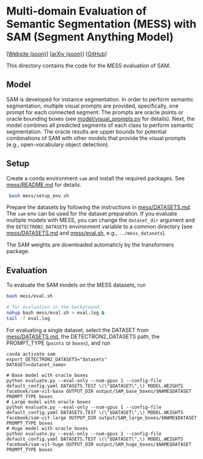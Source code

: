 # Multi-domain Evaluation of Semantic Segmentation (MESS) with SAM (Segment Anything Model)

[[Website (soon)](https://github.io)] [[arXiv (soon)](https://arxiv.org/)] [[GitHub](https://github.com/blumenstiel/MESS)]

This directory contains the code for the MESS evaluation of SAM.

## Model

SAM is developed for instance segmentation. 
In order to perform semantic segmentation, multiple visual prompts are provided, specifically, one prompt for each connected segment. 
The prompts are oracle points or oracle bounding boxes (see [model/visual_prompts.py](model/visual_prompts.py) for details). 
Next, the model combines all predicted segments of each class to perform semantic segmentation. 
The oracle results are upper bounds for potential combinations of SAM with other models that provide the visual prompts (e.g., open-vocabulary object detection).   

## Setup
Create a conda environment `sam` and install the required packages. See [mess/README.md](mess/README.md) for details.
```sh
 bash mess/setup_env.sh
```

Prepare the datasets by following the instructions in [mess/DATASETS.md](mess/DATASETS.md). The `sam` env can be used for the dataset preparation. If you evaluate multiple models with MESS, you can change the `dataset_dir` argument and the `DETECTRON2_DATASETS` environment variable to a common directory (see [mess/DATASETS.md](mess/DATASETS.md) and [mess/eval.sh](mess/eval.sh), e.g., `../mess_datasets`). 

The SAM weights are downloaded automaticly by the transformers package.

## Evaluation
To evaluate the SAM models on the MESS datasets, run
```sh
bash mess/eval.sh

# for evaluation in the background:
nohup bash mess/eval.sh > eval.log &
tail -f eval.log 
```

For evaluating a single dataset, select the DATASET from [mess/DATASETS.md](mess/DATASETS.md), the DETECTRON2_DATASETS path, the PROMPT_TYPE (`points` or `boxes`), and run
```
conda activate sam
export DETECTRON2_DATASETS="datasets"
DATASET=<dataset_name>

# Base model with oracle boxes
python evaluate.py --eval-only --num-gpus 1 --config-file default_config.yaml DATASETS.TEST \(\"$DATASET\",\) MODEL.WEIGHTS facebook/sam-vit-base OUTPUT_DIR output/SAM_base_boxes/$NAME$DATASET PROMPT_TYPE boxes
# Large model with oracle boxes
python evaluate.py --eval-only --num-gpus 1 --config-file default_config.yaml DATASETS.TEST \(\"$DATASET\",\) MODEL.WEIGHTS facebook/sam-vit-large OUTPUT_DIR output/SAM_large_boxes/$NAME$DATASET PROMPT_TYPE boxes
# Huge model with oracle boxes
python evaluate.py --eval-only --num-gpus 1 --config-file default_config.yaml DATASETS.TEST \(\"$DATASET\",\) MODEL.WEIGHTS facebook/sam-vit-huge OUTPUT_DIR output/SAM_huge_boxes/$NAME$DATASET PROMPT_TYPE boxes
```
